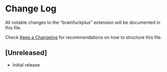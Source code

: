 # Change Log

All notable changes to the "brainfuckplus" extension will be documented in this file.

Check [Keep a Changelog](http://keepachangelog.com/) for recommendations on how to structure this file.

## [Unreleased]

- Initial release